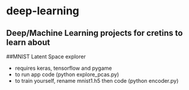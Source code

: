 # deep-learning

## Deep/Machine Learning projects for cretins to learn about

##MNIST Latent Space explorer
* requires keras, tensorflow and pygame
* to run app
    code (python explore_pcas.py)
* to train yourself, rename mnist1.h5 then
    code (python encoder.py)
